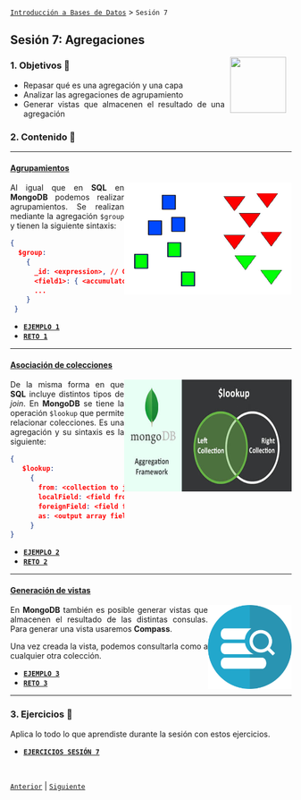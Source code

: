 [`Introducción a Bases de Datos`](../README.md) > `Sesión 7`

## Sesión 7: Agregaciones

<img src="../imagenes/pizarron.png" align="right" height="100" width="100" hspace="10">
<div style="text-align: justify;">

### 1. Objetivos :dart: 

- Repasar qué es una agregación y una capa
- Analizar las agregaciones de agrupamiento
- Generar vistas que almacenen el resultado de una agregación

### 2. Contenido :blue_book:

---
#### <ins>Agrupamientos</ins>
<img src="imagenes/imagen1.jpg" align="right" height="200" width="300">

Al igual que en __SQL__ en __MongoDB__ podemos realizar agrupamientos. Se realizan mediante la agregación `$group` y tienen la siguiente sintaxis:

```json
{
  $group:
    {
      _id: <expression>, // Group By Expression
      <field1>: { <accumulator1> : <expression1> },
      ...
    }
 }
```

- [**`EJEMPLO 1`**](Ejemplo-01/Readme.md)
- [**`RETO 1`**](Reto-01/Readme.md)

---
#### <ins>Asociación de colecciones</ins>
<img src="imagenes/imagen2.jpg" align="right" height="200" width="300">

De la misma forma en que __SQL__ incluye distintos tipos de *join*. En __MongoDB__ se tiene la operación `$lookup` que permite relacionar colecciones. Es una agregación y su sintaxis es la siguiente:

```json
{
   $lookup:
     {
       from: <collection to join>,
       localField: <field from the input documents>,
       foreignField: <field from the documents of the "from" collection>,
       as: <output array field>
     }
}
```

- [**`EJEMPLO 2`**](Ejemplo-02/Readme.md)
- [**`RETO 2`**](Reto-02/Readme.md)	

---
#### <ins>Generación de vistas</ins>
<img src="imagenes/imagen3.png" align="right" height="150" width="150">

En __MongoDB__ también es posible generar vistas que almacenen el resultado de las distintas consulas. Para generar una vista usaremos __Compass__.

Una vez creada la vista, podemos consultarla como a cualquier otra colección.

- [**`EJEMPLO 3`**](Ejemplo-03/Readme.md)
- [**`RETO 3`**](Reto-03/Readme.md)

---

### 3. Ejercicios :hammer:

Aplica lo todo lo que aprendiste durante la sesión con estos ejercicios.

- [**`EJERCICIOS SESIÓN 7`**](Ejercicios/Readme.md)

</br>

[`Anterior`](../Sesion-05/Readme.md) | [`Siguiente`](../Sesion-07/Readme.md)

</div>	
